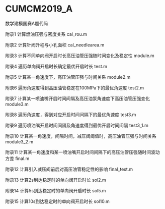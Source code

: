 # CUMCM2019_A
数学建模国赛A题代码

附录1 计算燃油压强与密度关系 cal_rou.m

附录2 计算针阀升程与小孔面积 cal_needlearea.m

附录3 计算不同单向阀开启时长高压油管压强随时间变化及稳定性 module.m

附录4 遍历单向阀开启时长确定最优开启时长 test.m

附录5 计算某一角速度下，高压油管压强与时间关系 module2.m

附录6 遍历角速度得到高压油管稳定在100MPa下的最优角速度 test2.m

附录7 计算某一喷油嘴开启时间间隔及高压油泵角速度下高压油管压强变化 module3.m

附录8 遍历角速度，得到对应开启时间间隔下的最优角速度 test3.m

附录9 遍历喷油嘴开启时间间隔及角速度得到最优开启时间间隔 test3_1.m

附录10 计算某一角速度，间隔时间，减压阀阈值时，高压油管压强与时间关系 module3_2.m

附录11 计算某一角速度和某一喷油嘴开启时间间隔下的高压油管压强随时间波动方差 final.m

附录12 计算引入减压阀前后对高压油管稳定性的影响 final_test.m

附录13 计算2s到达稳定时的单向阀开启时长 sol2.m

附录14 计算5s到达稳定时的单向阀开启时长 sol5.m

附录15 计算10s到达稳定时的单向阀开启时长 sol10.m
